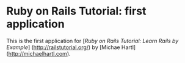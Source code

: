 # Ruby on Rails Tutorial: first application

This is the first application for
[*Ruby on Rails Tutorial: Learn Rails by Example*] (http://railstutorial.org/)
by [Michae Hartl] (http://michaelhartl.com).